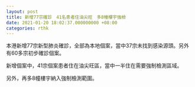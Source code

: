```yaml
---
layout: post
title: 新增77宗確診　41名患者住油尖旺　多8幢樓宇強檢
date: 2021-01-20 18:02:37.000000000 +08:00
categories: rthk
---
```


本港新增77宗新型肺炎確診，全部為本地個案，當中37宗未找到感染源頭。另外有60多宗初步確診個案。

新增個案中，41宗個案患者住在油尖旺區，當中一半住在需要強制檢測區域。

另外，再多8幢樓宇納入強制檢測範圍。
